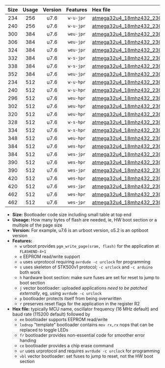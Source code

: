 |Size|Usage|Version|Features|Hex file|
|:-:|:-:|:-:|:-:|:--|
|234|256|u7.6|`w-u-jpr`|[atmega32u4_18mhz432_230400bps_ur_vbl.hex](https://raw.githubusercontent.com/stefanrueger/urboot/main//atmega32u4_18mhz432_230400bps_ur_vbl.hex)|
|240|256|u7.6|`w-u-jpr`|[atmega32u4_18mhz432_230400bps_lednop_ur_vbl.hex](https://raw.githubusercontent.com/stefanrueger/urboot/main//atmega32u4_18mhz432_230400bps_lednop_ur_vbl.hex)|
|300|384|u7.6|`weu-jpr`|[atmega32u4_18mhz432_230400bps_ee_ur_vbl.hex](https://raw.githubusercontent.com/stefanrueger/urboot/main//atmega32u4_18mhz432_230400bps_ee_ur_vbl.hex)|
|306|384|u7.6|`weu-jpr`|[atmega32u4_18mhz432_230400bps_ee_lednop_ur_vbl.hex](https://raw.githubusercontent.com/stefanrueger/urboot/main//atmega32u4_18mhz432_230400bps_ee_lednop_ur_vbl.hex)|
|324|384|u7.6|`weu-jpr`|[atmega32u4_18mhz432_230400bps_ee_lednop_fr_ur_vbl.hex](https://raw.githubusercontent.com/stefanrueger/urboot/main//atmega32u4_18mhz432_230400bps_ee_lednop_fr_ur_vbl.hex)|
|332|384|u7.6|`w-s-jpr`|[atmega32u4_18mhz432_230400bps_vbl.hex](https://raw.githubusercontent.com/stefanrueger/urboot/main//atmega32u4_18mhz432_230400bps_vbl.hex)|
|338|384|u7.6|`w-s-jpr`|[atmega32u4_18mhz432_230400bps_lednop_vbl.hex](https://raw.githubusercontent.com/stefanrueger/urboot/main//atmega32u4_18mhz432_230400bps_lednop_vbl.hex)|
|352|384|u7.6|`weu-jpr`|[atmega32u4_18mhz432_230400bps_ee_lednop_fr_ce_ur_vbl.hex](https://raw.githubusercontent.com/stefanrueger/urboot/main//atmega32u4_18mhz432_230400bps_ee_lednop_fr_ce_ur_vbl.hex)|
|234|512|u7.6|`w-u-hpr`|[atmega32u4_18mhz432_230400bps_ur.hex](https://raw.githubusercontent.com/stefanrueger/urboot/main//atmega32u4_18mhz432_230400bps_ur.hex)|
|240|512|u7.6|`w-u-hpr`|[atmega32u4_18mhz432_230400bps_lednop_ur.hex](https://raw.githubusercontent.com/stefanrueger/urboot/main//atmega32u4_18mhz432_230400bps_lednop_ur.hex)|
|296|512|u7.6|`weu-hpr`|[atmega32u4_18mhz432_230400bps_ee_ur.hex](https://raw.githubusercontent.com/stefanrueger/urboot/main//atmega32u4_18mhz432_230400bps_ee_ur.hex)|
|302|512|u7.6|`weu-hpr`|[atmega32u4_18mhz432_230400bps_ee_lednop_ur.hex](https://raw.githubusercontent.com/stefanrueger/urboot/main//atmega32u4_18mhz432_230400bps_ee_lednop_ur.hex)|
|320|512|u7.6|`weu-hpr`|[atmega32u4_18mhz432_230400bps_ee_lednop_fr_ur.hex](https://raw.githubusercontent.com/stefanrueger/urboot/main//atmega32u4_18mhz432_230400bps_ee_lednop_fr_ur.hex)|
|328|512|u7.6|`w-s-hpr`|[atmega32u4_18mhz432_230400bps.hex](https://raw.githubusercontent.com/stefanrueger/urboot/main//atmega32u4_18mhz432_230400bps.hex)|
|334|512|u7.6|`w-s-hpr`|[atmega32u4_18mhz432_230400bps_lednop.hex](https://raw.githubusercontent.com/stefanrueger/urboot/main//atmega32u4_18mhz432_230400bps_lednop.hex)|
|348|512|u7.6|`weu-hpr`|[atmega32u4_18mhz432_230400bps_ee_lednop_fr_ce_ur.hex](https://raw.githubusercontent.com/stefanrueger/urboot/main//atmega32u4_18mhz432_230400bps_ee_lednop_fr_ce_ur.hex)|
|384|512|u7.6|`wes-hpr`|[atmega32u4_18mhz432_230400bps_ee.hex](https://raw.githubusercontent.com/stefanrueger/urboot/main//atmega32u4_18mhz432_230400bps_ee.hex)|
|384|512|u7.6|`wes-jpr`|[atmega32u4_18mhz432_230400bps_ee_vbl.hex](https://raw.githubusercontent.com/stefanrueger/urboot/main//atmega32u4_18mhz432_230400bps_ee_vbl.hex)|
|390|512|u7.6|`wes-hpr`|[atmega32u4_18mhz432_230400bps_ee_lednop.hex](https://raw.githubusercontent.com/stefanrueger/urboot/main//atmega32u4_18mhz432_230400bps_ee_lednop.hex)|
|390|512|u7.6|`wes-jpr`|[atmega32u4_18mhz432_230400bps_ee_lednop_vbl.hex](https://raw.githubusercontent.com/stefanrueger/urboot/main//atmega32u4_18mhz432_230400bps_ee_lednop_vbl.hex)|
|420|512|u7.6|`wes-hpr`|[atmega32u4_18mhz432_230400bps_ee_lednop_fr.hex](https://raw.githubusercontent.com/stefanrueger/urboot/main//atmega32u4_18mhz432_230400bps_ee_lednop_fr.hex)|
|420|512|u7.6|`wes-jpr`|[atmega32u4_18mhz432_230400bps_ee_lednop_fr_vbl.hex](https://raw.githubusercontent.com/stefanrueger/urboot/main//atmega32u4_18mhz432_230400bps_ee_lednop_fr_vbl.hex)|
|462|512|u7.6|`wes-hpr`|[atmega32u4_18mhz432_230400bps_ee_lednop_fr_ce.hex](https://raw.githubusercontent.com/stefanrueger/urboot/main//atmega32u4_18mhz432_230400bps_ee_lednop_fr_ce.hex)|
|462|512|u7.6|`wes-jpr`|[atmega32u4_18mhz432_230400bps_ee_lednop_fr_ce_vbl.hex](https://raw.githubusercontent.com/stefanrueger/urboot/main//atmega32u4_18mhz432_230400bps_ee_lednop_fr_ce_vbl.hex)|

- **Size:** Bootloader code size including small table at top end
- **Useage:** How many bytes of flash are needed, ie, HW boot section or a multiple of the page size
- **Version:** For example, u7.6 is an urboot version, o5.2 is an optiboot version
- **Features:**
  + `w` urboot provides `pgm_write_page(sram, flash)` for the application at `FLASHEND-4+1`
  + `e` EEPROM read/write support
  + `u` uses urprotocol requiring `avrdude -c urclock` for programming
  + `s` uses skeleton of STK500v1 protocol; `-c urclock` and `-c arduino` both work
  + `h` hardware boot section: make sure fuses are set for reset to jump to boot section
  + `j` vector bootloader: uploaded applications *need to be patched externally*, eg, using `avrdude -c urclock`
  + `p` bootloader protects itself from being overwritten
  + `r` preserves reset flags for the application in the register R2
- **Hex file:** typically MCU name, oscillator frequency (16 MHz default) and baud rate (115200 default) followed by
  + `ee` bootloader supports EEPROM read/write
  + `lednop` "template" bootloader contains `mov rx,rx` nops that can be replaced to toggle LEDs
  + `fr` bootloader provides non-essential code for smoother error handing
  + `ce` bootloader provides a chip erase command
  + `ur` uses urprotocol and requires `avrdude -c urclock` for programming
  + `vbl` vector bootloader: set fuses to jump to reset, not the HW boot section
